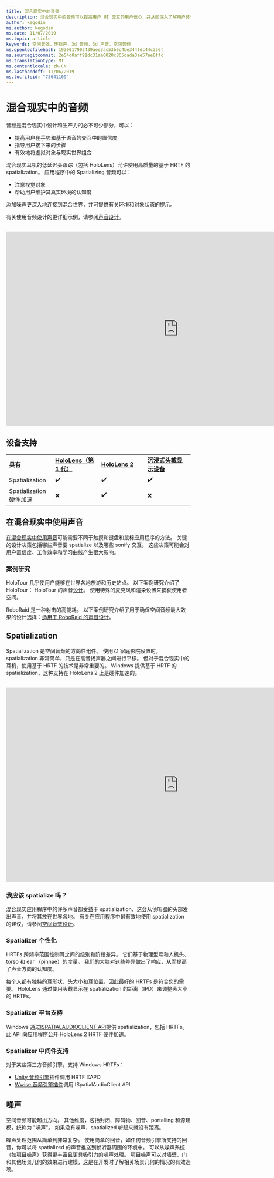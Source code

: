 ```yaml
---
title: 混合现实中的音频
description: 混合现实中的音频可以提高用户 UI 交互的用户信心，并从而深入了解用户体验。
author: kegodin
ms.author: kegodin
ms.date: 11/07/2019
ms.topic: article
keywords: 空间音效，环绕声，3d 音频，3d 声音，空间音频
ms.openlocfilehash: 1930017903439aee3ac53b6c4be344fdc44c356f
ms.sourcegitcommit: 2e54d0aff91dc31aa0020c865dada3ae57ae0ffc
ms.translationtype: MT
ms.contentlocale: zh-CN
ms.lasthandoff: 11/06/2019
ms.locfileid: "73641109"
---
```

# <a name="audio-in-mixed-reality"></a>混合现实中的音频
音频是混合现实中设计和生产力的必不可少部分，可以：
* 提高用户在手势和基于语音的交互中的置信度
* 指导用户接下来的步骤
* 有效地将虚拟对象与现实世界组合

混合现实耳机的低延迟头跟踪（包括 HoloLens）允许使用高质量的基于 HRTF 的 spatialization。 应用程序中的 Spatializing 音频可以：
* 注意视觉对象
* 帮助用户维护其真实环境的认知度

添加噪声更深入地连接到混合世界，并可提供有关环境和对象状态的提示。

有关使用音频设计的更详细示例，请参阅[声音设计](spatial-sound-design.md)。

<br>

<iframe width="940" height="530" src="https://www.youtube.com/embed/PTPvx7mDon4" frameborder="0" allow="accelerometer; autoplay; encrypted-media; gyroscope; picture-in-picture" allowfullscreen></iframe>

## <a name="device-support"></a>设备支持

<table>
    <colgroup>
    <col width="25%" />
    <col width="25%" />
    <col width="25%" />
    <col width="25%" />
    </colgroup>
    <tr>
        <td><strong>具有</strong></td>
        <td><a href="hololens-hardware-details.md"><strong>HoloLens（第 1 代）</strong></a></td>
        <td><a href="https://docs.microsoft.com/hololens/hololens2-hardware"><strong>HoloLens 2</strong></td>
        <td><a href="immersive-headset-hardware-details.md"><strong>沉浸式头戴显示设备</strong></a></td>
    </tr>
     <tr>
        <td>Spatialization</td>
        <td>✔️</td>
        <td>✔️</td>
        <td>✔️</td>
    </tr>
     <tr>
        <td>Spatialization 硬件加速</td>
        <td>❌</td>
        <td>✔️</td>
        <td>❌</td>
    </tr>
</table>

## <a name="using-sounds-in-mixed-reality"></a>在混合现实中使用声音
[在混合现实中使用声音](spatial-sound-design.md)可能需要不同于触摸和键盘和鼠标应用程序的方法。 关键的设计决策包括哪些声音要 spatialize 以及哪些 sonify 交互。 这些决策可能会对用户置信度、工作效率和学习曲线产生很大影响。

### <a name="case-studies"></a>案例研究
HoloTour 几乎使用户能够在世界各地旅游和历史站点。 以下案例研究介绍了 HoloTour： HoloTour 的声音[设计](case-study-spatial-sound-design-for-holotour.md)。 使用特殊的麦克风和渲染设置来捕获使用者空间。

RoboRaid 是一种射击的高能耗。 以下案例研究介绍了用于确保空间音频最大效果的设计选择：[适用于 RoboRaid 的声音设计](case-study-using-spatial-sound-in-roboraid.md)。

## <a name="spatialization"></a>Spatialization
Spatialization 是空间音频的方向性组件。 使用7.1 家庭影院设置时，spatialization 非常简单，只是在高音扬声器之间进行平移。 但对于混合现实中的耳机，使用基于 HRTF 的技术是非常重要的。 Windows 提供基于 HRTF 的 spatialization，这种支持在 HoloLens 2 上是硬件加速的。

<br>

<iframe width="940" height="530" src="https://www.youtube.com/embed/aB3TDjYklmo" frameborder="0" allow="accelerometer; autoplay; encrypted-media; gyroscope; picture-in-picture" allowfullscreen></iframe>

### <a name="should-i-spatialize"></a>我应该 spatialize 吗？
混合现实应用程序中的许多声音都受益于 spatialization，这会从侦听器的头部发出声音，并将其放在世界各地。 有关在应用程序中最有效地使用 spatialization 的建议，请参阅[空间音效设计](spatial-sound-design.md)。

### <a name="spatializer-personalization"></a>Spatializer 个性化
HRTFs 跨频率范围控制耳之间的级别和阶段差异。 它们基于物理型号和人机头、torso 和 ear （pinnae）的度量。 我们的大脑对这些差异做出了响应，从而提高了声音方向的认知度。 

每个人都有独特的耳形状、头大小和耳位置，因此最好的 HRTFs 是符合您的需要。 HoloLens 通过使用头戴显示在 spatialization 的距离（IPD）来调整头大小的 HRTFs。

### <a name="spatializer-platform-support"></a>Spatializer 平台支持
Windows 通过[ISPATIALAUDIOCLIENT API](https://docs.microsoft.com/windows/win32/coreaudio/spatial-sound)提供 spatialization，包括 HRTFs。 此 API 向应用程序公开 HoloLens 2 HRTF 硬件加速。

### <a name="spatializer-middleware-support"></a>Spatializer 中间件支持
对于某些第三方音频引擎，支持 Windows HRTFs：
* [Unity 音频引擎](spatial-sound-in-unity.md)插件调用 HRTF XAPO
* [Wwise 音频引擎插件](https://www.audiokinetic.com/products/plug-ins/msspatial/)调用 ISpatialAudioClient API

## <a name="acoustics"></a>噪声
空间音频可能超出方向。 其他维度，包括封闭、障碍物、回音、portalling 和源建模，统称为 "噪声"。 如果没有噪声，spatialized 听起来就没有距离。

噪声处理范围从简单到非常复杂。 使用简单的回音，如任何音频引擎所支持的回音，你可以将 spatialized 的声音推送到侦听器周围的环境中。 可以从噪声系统（如[项目噪声](https://aka.ms/acoustics)）获得更丰富且更具吸引力的噪声处理。 项目噪声可以对墙壁、门和其他场景几何的效果进行建模，这是在开发时了解相关场景几何的情况的有效选项。

